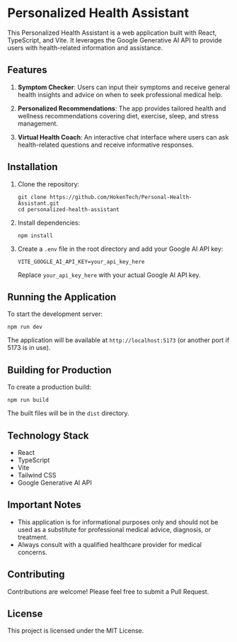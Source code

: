 # Personalized Health Assistant

This Personalized Health Assistant is a web application built with React, TypeScript, and Vite. It leverages the Google Generative AI API to provide users with health-related information and assistance.

## Features

1. **Symptom Checker**: Users can input their symptoms and receive general health insights and advice on when to seek professional medical help.

2. **Personalized Recommendations**: The app provides tailored health and wellness recommendations covering diet, exercise, sleep, and stress management.

3. **Virtual Health Coach**: An interactive chat interface where users can ask health-related questions and receive informative responses.

## Installation

1. Clone the repository:
   ```
   git clone https://github.com/HokenTech/Personal-Health-Assistant.git
   cd personalized-health-assistant
   ```

2. Install dependencies:
   ```
   npm install
   ```

3. Create a `.env` file in the root directory and add your Google AI API key:
   ```
   VITE_GOOGLE_AI_API_KEY=your_api_key_here
   ```
   Replace `your_api_key_here` with your actual Google AI API key.

## Running the Application

To start the development server:

```
npm run dev
```

The application will be available at `http://localhost:5173` (or another port if 5173 is in use).

## Building for Production

To create a production build:

```
npm run build
```

The built files will be in the `dist` directory.

## Technology Stack

- React
- TypeScript
- Vite
- Tailwind CSS
- Google Generative AI API

## Important Notes

- This application is for informational purposes only and should not be used as a substitute for professional medical advice, diagnosis, or treatment.
- Always consult with a qualified healthcare provider for medical concerns.

## Contributing

Contributions are welcome! Please feel free to submit a Pull Request.

## License

This project is licensed under the MIT License.
